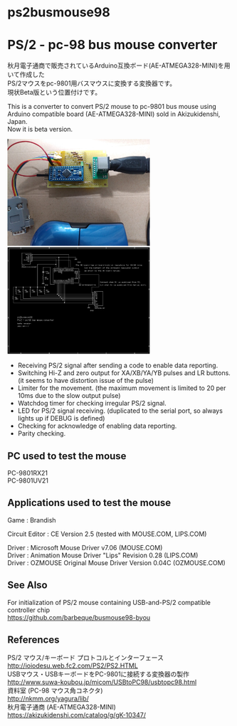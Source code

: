 # ps2busmouse98
# PS/2 - pc-98 bus mouse converter

秋月電子通商で販売されているArduino互換ボード(AE-ATMEGA328-MINI)を用いて作成した  
PS/2マウスをpc-9801用バスマウスに変換する変換器です。  
現状Beta版という位置付けです。

This is a converter to convert PS/2 mouse to pc-9801 bus mouse using Arduino compatible board (AE-ATMEGA328-MINI) sold in Akizukidenshi, Japan.  
Now it is beta version.

<img src=ps2busmouse98_20210425.jpg width="320pix"> <img src=PS2BMOU.BMP width="320pix">

- Receiving PS/2 signal after sending a code to enable data reporting.
- Switching Hi-Z and zero output for XA/XB/YA/YB pulses and LR buttons.  (it seems to have distortion issue of the pulse)
- Limiter for the movement. (the maximum movement is limited to 20 per 10ms due to the slow output pulse) 
- Watchdog timer for checking irregular PS/2 signal.
- LED for PS/2 signal receiving. (duplicated to the serial port, so always lights up if DEBUG is defined)
- Checking for acknowledge of enabling data reporting.
- Parity checking.  

## PC used to test the mouse
PC-9801RX21  
PC-9801UV21  
  
## Applications used to test the mouse
Game : Brandish  
  
Circuit Editor : CE Version 2.5 (tested with MOUSE.COM, LIPS.COM)  
  
Driver : Microsoft Mouse Driver v7.06 (MOUSE.COM)  
Driver : Animation Mouse Driver "Lips" Revision 0.28 (LIPS.COM)  
Driver : OZMOUSE Original Mouse Driver Version 0.04C (OZMOUSE.COM)  

## See Also
For initialization of PS/2 mouse containing USB-and-PS/2 compatible controller chip  
https://github.com/barbeque/busmouse98-byou

## References
PS/2 マウス/キーボード プロトコルとインターフェース  
http://ioiodesu.web.fc2.com/PS2/PS2.HTML  
USBマウス・USBキーボードをPC-9801に接続する変換器の製作  
http://www.suwa-koubou.jp/micom/USBtoPC98/usbtopc98.html  
資料室 (PC-98 マウス角コネクタ)  
http://nkmm.org/yagura/lib/  
秋月電子通商 (AE-ATMEGA328-MINI)  
https://akizukidenshi.com/catalog/g/gK-10347/  




